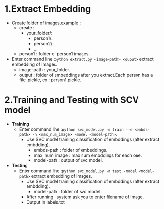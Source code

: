 # 1.Extract Embedding
 - Create folder of images,example :
    - create :
      - your_folder/:
        - person1/:
        - person2/:
        - ...
    - person1 : folder of person1 images.
  - Enter command line :```python extract.py <image-path> <ouput>``` extract embedding of images.
    - image-path : your_folder.
    - output : folder of embeddings after you extract.Each person has a file .pickle, ex : person1.pickle.
    
# 2.Training and Testing with SCV model
- **Training**
  - Enter command line :```python svc_model.py -m train --e <embds-path> -n <max_num_image> -model <model-path>```.
    - Use SVC model training classification of embddings (after extract embdding).
      - embds-path : folder of embeddings.
      - max_num_image : max num embddings for each one.
      - model-path : output of svc model.
- **Testing**
  - Enter command line :```python svc_model.py -m test -model <model-path>``` extract embedding of images.
    - Use SVC model training classification of embddings (after extract embdding).
      - model-path : folder of svc model.
    - After running , system ask you to enter filename of image.
    - Output in labels.txt
